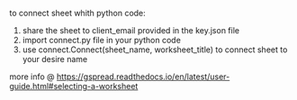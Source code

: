 to connect sheet whith python code:

1. share the sheet to client_email provided in the key.json file
2. import connect.py file in your python code
3. use connect.Connect(sheet_name, worksheet_title) to connect sheet to your desire name

more info @ https://gspread.readthedocs.io/en/latest/user-guide.html#selecting-a-worksheet
